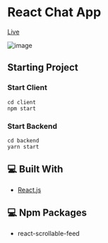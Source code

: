 # React Chat App

[Live](https://oe-chat.netlify.app/)

![image](https://user-images.githubusercontent.com/96390357/177830235-7abd08b5-763e-470a-8394-3aa112b52828.png)

## Starting Project

### Start Client
```
cd client
npm start
```
### Start Backend
```
cd backend
yarn start
```

## 💻 Built With

- [React.js](https://reactjs.org/)

## 💻 Npm Packages

- react-scrollable-feed
